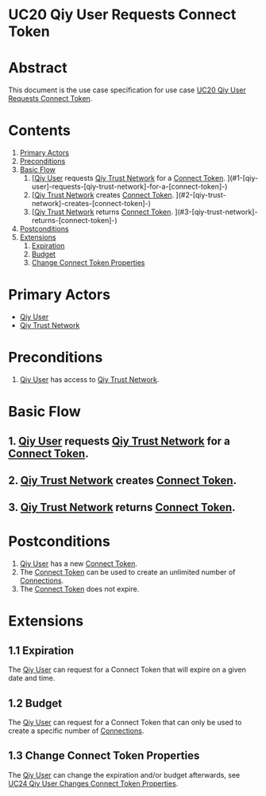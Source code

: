 # UC20 Qiy User Requests Connect Token

# Abstract

This document is the use case specification for use case [UC20 Qiy User Requests Connect Token](UC20%20Qiy%20User%20Requests%20Connect%20Token.md).

# Contents


1. [Primary Actors](#primary-actors)
1. [Preconditions](#preconditions)
1. [Basic Flow](#basic-flow)
	1. [[Qiy User](../Definitions.md#qiy-user) requests [Qiy Trust Network](../Definitions.md#qiy-trust-network) for a [Connect Token](../Definitions.md#connect-token). ](#1-[qiy-user]-requests-[qiy-trust-network]-for-a-[connect-token]-)
	1. [[Qiy Trust Network](../Definitions.md#qiy-trust-network) creates [Connect Token](../Definitions.md#connect-token). ](#2-[qiy-trust-network]-creates-[connect-token]-)
	1. [[Qiy Trust Network](../Definitions.md#qiy-trust-network) returns [Connect Token](../Definitions.md#connect-token). ](#3-[qiy-trust-network]-returns-[connect-token]-)
1. [Postconditions](#postconditions)
1. [Extensions](#extensions)
	1. [Expiration](#11-expiration)
	1. [Budget](#12-budget)
	1. [Change Connect Token Properties](#13-change-connect-token-properties)

# Primary Actors

* [Qiy User](../Definitions.md#qiy-user)
* [Qiy Trust Network](../Definitions.md#qiy-trust-network)

# Preconditions

1. [Qiy User](../Definitions.md#qiy-user) has access to [Qiy Trust Network](../Definitions.md#qiy-trust-network).

# Basic Flow

## 1. [Qiy User](../Definitions.md#qiy-user) requests [Qiy Trust Network](../Definitions.md#qiy-trust-network) for a [Connect Token](../Definitions.md#connect-token). 
## 2. [Qiy Trust Network](../Definitions.md#qiy-trust-network) creates [Connect Token](../Definitions.md#connect-token). 
## 3. [Qiy Trust Network](../Definitions.md#qiy-trust-network) returns [Connect Token](../Definitions.md#connect-token). 

# Postconditions

1. [Qiy User](../Definitions.md#qiy-user) has a new [Connect Token](../Definitions.md#connect-token).
1. The [Connect Token](../Definitions.md#connect-token) can be used to create an unlimited number of [Connections](../Definitions.md#connection).
1. The [Connect Token](../Definitions.md#connect-token) does not expire.

# Extensions

## 1.1 Expiration

The [Qiy User](../Definitions.md#qiy-user) can request for a Connect Token that will expire on a given date and time.

## 1.2 Budget

The [Qiy User](../Definitions.md#qiy-user) can request for a Connect Token that can only be used to create a specific number of [Connections](../Definitions.md#connection).

## 1.3 Change Connect Token Properties

The [Qiy User](../Definitions.md#qiy-user) can change the expiration and/or budget afterwards, see [UC24 Qiy User Changes Connect Token Properties](UC24%20Qiy%20User%20Changes%20Connect%20Token%20Properties.md).
